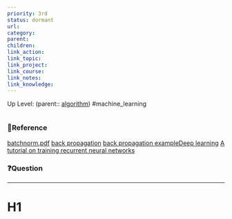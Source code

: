 ```yaml
---
priority: 3rd
status: dormant
url: 
category: 
parent: 
children: 
link_action: 
link_topic: 
link_project: 
link_course: 
link_notes: 
link_knowledge: 
---
```

Up Level: (parent:: [algorithm](algorithm.md))
#machine_learning
```toc
```
### 📇Reference
[batchnorm.pdf](Machine%20Learning/batchnorm.pdf)
[back propagation](Machine%20Learning/chapter3%20_bp.pdf)
[back propagation example](Machine%20Learning/A%20Step%20by%20Step%20Backpropagation%20Example%20–%20Matt%20Mazur.pdf)[Deep learning](Machine%20Learning/Deep-Learning(深度学习)学习笔记整理(网上资料汇总).pdf)
[A tutorial on training recurrent neural networks](Machine%20Learning/ESNTutorialRev_RNN.pdf) 

### ❓Question

---

# H1









